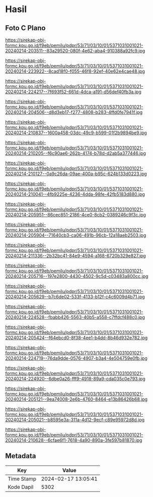# Hasil

## Foto C Plano

https://sirekap-obj-formc.kpu.go.id/f9eb/pemilu/pdpr/53/71/03/10/01/5371031001021-20240214-203511--83a29520-080f-4e62-aba4-910388a92fc9.jpg

https://sirekap-obj-formc.kpu.go.id/f9eb/pemilu/pdpr/53/71/03/10/01/5371031001021-20240214-223922--8cad18f0-f055-46f8-92ef-40e62e4cae48.jpg

https://sirekap-obj-formc.kpu.go.id/f9eb/pemilu/pdpr/53/71/03/10/01/5371031001021-20240214-224217--7f693f52-661d-4dca-a191-d56def40fb3a.jpg

https://sirekap-obj-formc.kpu.go.id/f9eb/pemilu/pdpr/53/71/03/10/01/5371031001021-20240214-204506--d8d3eb17-f277-4808-b283-4ffd0fe7941f.jpg

https://sirekap-obj-formc.kpu.go.id/f9eb/pemilu/pdpr/53/71/03/10/01/5371031001021-20240214-210837--1600a458-03dc-49c9-b599-01f2b9894be9.jpg

https://sirekap-obj-formc.kpu.go.id/f9eb/pemilu/pdpr/53/71/03/10/01/5371031001021-20240214-210205--f6c90ae6-262b-4174-b78d-d2ab5a377446.jpg

https://sirekap-obj-formc.kpu.go.id/f9eb/pemilu/pdpr/53/71/03/10/01/5371031001021-20240214-210127--0a9c26da-09ae-400a-b95c-624b133d0223.jpg

https://sirekap-obj-formc.kpu.go.id/f9eb/pemilu/pdpr/53/71/03/10/01/5371031001021-20240214-210041--4fb9225e-4236-4dda-98fe-42fb5183d880.jpg

https://sirekap-obj-formc.kpu.go.id/f9eb/pemilu/pdpr/53/71/03/10/01/5371031001021-20240214-205951--86cec851-2186-4ce0-8cb2-0389246c9f3c.jpg

https://sirekap-obj-formc.kpu.go.id/f9eb/pemilu/pdpr/53/71/03/10/01/5371031001021-20240214-205904--71640cb3-ca06-491b-96cb-12a18aeb2503.jpg

https://sirekap-obj-formc.kpu.go.id/f9eb/pemilu/pdpr/53/71/03/10/01/5371031001021-20240214-211336--2b32bc41-84e9-4594-a168-6720b329e827.jpg

https://sirekap-obj-formc.kpu.go.id/f9eb/pemilu/pdpr/53/71/03/10/01/5371031001021-20240214-205716--197e2800-4430-4502-9c5d-c03483a800cc.jpg

https://sirekap-obj-formc.kpu.go.id/f9eb/pemilu/pdpr/53/71/03/10/01/5371031001021-20240214-205629--b7c6de02-533f-4133-b12f-c4c6009d4b71.jpg

https://sirekap-obj-formc.kpu.go.id/f9eb/pemilu/pdpr/53/71/03/10/01/5371031001021-20240214-224528--fbabb426-5563-40b5-a558-c7ffdcf488c0.jpg

https://sirekap-obj-formc.kpu.go.id/f9eb/pemilu/pdpr/53/71/03/10/01/5371031001021-20240214-205424--f64ebcd0-8f38-4ee1-b4dd-8b46d932e782.jpg

https://sirekap-obj-formc.kpu.go.id/f9eb/pemilu/pdpr/53/71/03/10/01/5371031001021-20240214-224719--76da9dde-0576-4907-b3a4-4e504759e0fb.jpg

https://sirekap-obj-formc.kpu.go.id/f9eb/pemilu/pdpr/53/71/03/10/01/5371031001021-20240214-224920--6dbe0a26-fff9-4918-89a9-cda035c0e793.jpg

https://sirekap-obj-formc.kpu.go.id/f9eb/pemilu/pdpr/53/71/03/10/01/5371031001021-20240214-205121--9ea74008-2e6b-4760-8464-e13b86426b68.jpg

https://sirekap-obj-formc.kpu.go.id/f9eb/pemilu/pdpr/53/71/03/10/01/5371031001021-20240214-205021--b8595e3a-311a-4d12-9ecf-c89e95972d8d.jpg

https://sirekap-obj-formc.kpu.go.id/f9eb/pemilu/pdpr/53/71/03/10/01/5371031001021-20240214-210628--6cfae6f1-7618-4a90-890a-3fe597b81870.jpg


## Metadata

| Key        | Value               |
| ---------- | ------------------- |
| Time Stamp | 2024-02-17 13:05:41 |
| Kode Dapil | 5302                |



